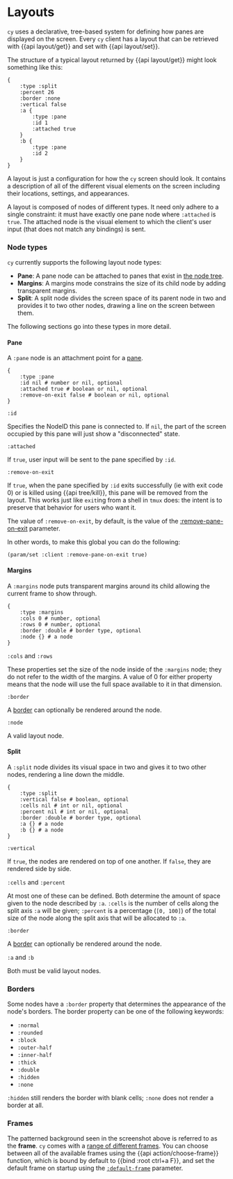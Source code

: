 # Layouts

`cy` uses a declarative, tree-based system for defining how panes are displayed on the screen. Every `cy` client has a layout that can be retrieved with {{api layout/get}} and set with {{api layout/set}}.

The structure of a typical layout returned by {{api layout/get}} might look something like this:

```janet
{
    :type :split
    :percent 26
    :border :none
    :vertical false
    :a {
        :type :pane
        :id 1
        :attached true
    }
    :b {
        :type :pane
        :id 2
    }
}
```

A layout is just a configuration for how the `cy` screen should look. It contains a description of all of the different visual elements on the screen including their locations, settings, and appearances.

A layout is composed of nodes of different types. It need only adhere to a single constraint: it must have exactly one pane node where `:attached` is `true`. The attached node is the visual element to which the client's user input (that does not match any bindings) is sent.

### Node types

`cy` currently supports the following layout node types:

- **Pane**: A pane node can be attached to panes that exist in [the node tree](/groups-and-panes.md).
- **Margins**: A margins mode constrains the size of its child node by adding transparent margins.
- **Split**: A split node divides the screen space of its parent node in two and provides it to two other nodes, drawing a line on the screen between them.

The following sections go into these types in more detail.

#### Pane

A `:pane` node is an attachment point for a [pane](/groups-and-panes.md#panes).

```janet
{
    :type :pane
    :id nil # number or nil, optional
    :attached true # boolean or nil, optional
    :remove-on-exit false # boolean or nil, optional
}
```

`:id`

Specifies the NodeID this pane is connected to. If `nil`, the part of the screen
occupied by this pane will just show a "disconnected" state.

`:attached`

If `true`, user input will be sent to the pane specified by `:id`.

`:remove-on-exit`

If `true`, when the pane specified by `:id` exits successfully (ie with exit code 0) or is killed using {{api tree/kill}}, this pane will be removed from the layout. This works just like `exit`ing from a shell in `tmux` does: the intent is to preserve that behavior for users who want it.

The value of `:remove-on-exit`, by default, is the value of the [:remove-pane-on-exit](/default-parameters.md#remove-pane-on-exit) parameter.

In other words, to make this global you can do the following:

```janet
(param/set :client :remove-pane-on-exit true)
```

#### Margins

A `:margins` node puts transparent margins around its child allowing the current frame to show through.

```janet
{
    :type :margins
    :cols 0 # number, optional
    :rows 0 # number, optional
    :border :double # border type, optional
    :node {} # a node
}
```

`:cols` and `:rows`

These properties set the size of the node inside of the `:margins` node; they do not refer to the width of the margins. A value of 0 for either property means that the node will use the full space available to it in that dimension.

`:border`

A [border](/layouts.md#border) can optionally be rendered around the node.

`:node`

A valid layout node.

#### Split

A `:split` node divides its visual space in two and gives it to two other nodes, rendering a line down the middle.

```janet
{
    :type :split
    :vertical false # boolean, optional
    :cells nil # int or nil, optional
    :percent nil # int or nil, optional
    :border :double # border type, optional
    :a {} # a node
    :b {} # a node
}
```

`:vertical`

If `true`, the nodes are rendered on top of one another. If `false`, they are rendered side by side.

`:cells` and `:percent`

At most one of these can be defined. Both determine the amount of space given to the node described by `:a`. `:cells` is the number of cells along the split axis `:a` will be given; `:percent` is a percentage (`[0, 100]`) of the total size of the node along the split axis that will be allocated to `:a`.

`:border`

A [border](/layouts.md#border) can optionally be rendered around the node.

`:a` and `:b`

Both must be valid layout nodes.

### Borders

Some nodes have a `:border` property that determines the appearance of the node's borders. The border property can be one of the following keywords:

- `:normal`
- `:rounded`
- `:block`
- `:outer-half`
- `:inner-half`
- `:thick`
- `:double`
- `:hidden`
- `:none`

`:hidden` still renders the border with blank cells; `:none` does not render a border at all.

### Frames

The patterned background seen in the screenshot above is referred to as the **frame**. `cy` comes with a [range of different frames](/frames.md). You can choose between all of the available frames using the {{api action/choose-frame}} function, which is bound by default to {{bind :root ctrl+a F}}, and set the default frame on startup using the [`:default-frame`](/default-parameters.md#default-frame) parameter.

